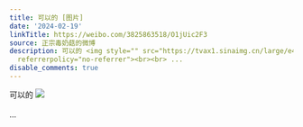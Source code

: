 ```yaml
---
title: 可以的 [图片]
date: '2024-02-19'
linkTitle: https://weibo.com/3825863518/O1jUic2F3
source: 正宗毒奶菇的微博
description: 可以的 <img style="" src="https://tvax1.sinaimg.cn/large/e40a0b5egy1hmyss99tctj214w03mmzc.jpg"
  referrerpolicy="no-referrer"><br><br> ...
disable_comments: true
---
```

可以的 <img style="" src="https://tvax1.sinaimg.cn/large/e40a0b5egy1hmyss99tctj214w03mmzc.jpg" referrerpolicy="no-referrer"><br><br> ...